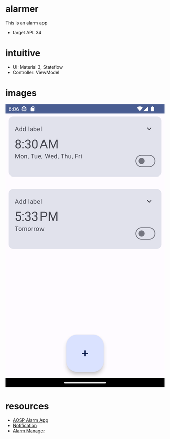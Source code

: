 # alarmer
This is an alarm app
- target API: 34

# intuitive
- UI: Material 3, Stateflow
- Controller: ViewModel
# images

![alt text](envidences/1.png "Evidence 1")

# resources
- [AOSP Alarm App](https://cs.android.com/android/platform/superproject/main/+/main:packages/apps/DeskClock/)
- [Notification](https://developer.android.com/develop/ui/views/notifications)
- [Alarm Manager](https://developer.android.com/training/scheduling/alarms)
